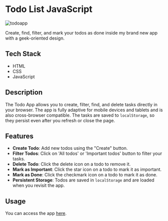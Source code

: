 # Todo List JavaScript

![todoapp](https://github.com/timaantonuk/todoapp-js/assets/111820939/df7089f5-9754-442b-801a-d769857b2283)

Create, find, filter, and mark your todos as done inside my brand new app with a geek-oriented design.

## Tech Stack
- HTML
- CSS
- JavaScript

## Description
The Todo App allows you to create, filter, find, and delete tasks directly in your browser. The app is fully adaptive for mobile devices and tablets and is also cross-browser compatible. The tasks are saved to `localStorage`, so they persist even after you refresh or close the page.

## Features
- **Create Todo**: Add new todos using the "Create" button.
- **Filter Todos**: Click on 'All todos' or 'Important todos' button to filter your tasks.
- **Delete Todo**: Click the delete icon on a todo to remove it.
- **Mark as Important**: Click the star icon on a todo to mark it as important.
- **Mark as Done**: Click the checkmark icon on a todo to mark it as done.
- **Persistent Storage**: Todos are saved in `localStorage` and are loaded when you revisit the app.

## Usage
You can access the app [here](https://timaantonuk.github.io/todoapp-js/).
